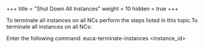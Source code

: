 +++
title = "Shut Down All Instances"
weight = 10
hidden = true
+++

To terminate all instances on all NCs perform the steps listed in this topic.To terminate all instances on all NCs: 

Enter the following command: 
    euca-terminate-instances <instance_id>

